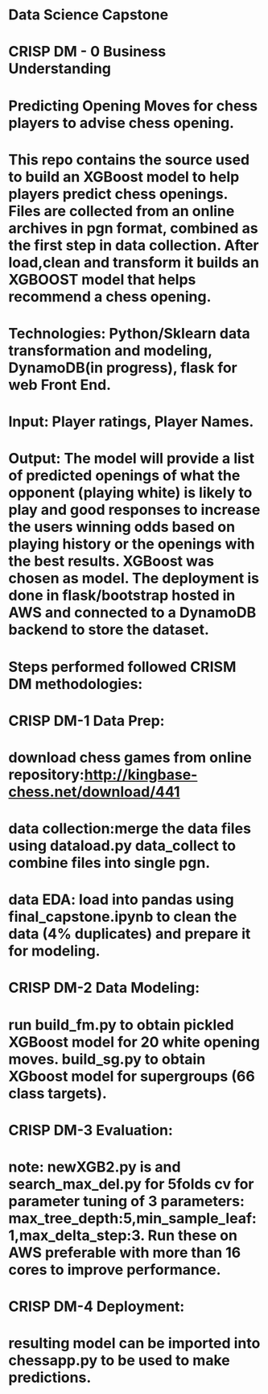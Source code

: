 # Data Science Capstone
# CRISP DM - 0 Business Understanding
# Predicting Opening Moves for chess players to advise chess opening. 

# This repo contains the source used to build an XGBoost model to help players predict chess openings.  Files are collected from an online archives in pgn format, combined as the first step in data collection.  After load,clean and transform it builds an XGBOOST model that helps recommend a chess opening.  

# Technologies: Python/Sklearn data transformation and modeling, DynamoDB(in progress), flask for web Front End.
# Input: Player ratings, Player Names.

# Output: The model will provide a list of predicted openings of what the opponent (playing white) is likely to play and good responses to increase the users winning odds based on playing history or the openings with the best results.  XGBoost was chosen as model. The deployment is done in flask/bootstrap hosted in AWS and connected to a DynamoDB backend to store the dataset.

# Steps performed followed CRISM DM methodologies:

# CRISP DM-1 Data Prep:

# download chess games from online repository:http://kingbase-chess.net/download/441

# data collection:merge the data files using dataload.py data_collect to combine files into single pgn. 

# data EDA: load into pandas using final_capstone.ipynb to clean the data (4% duplicates) and prepare it for modeling.

# CRISP DM-2 Data Modeling:
# run build_fm.py to obtain pickled XGBoost model for 20 white opening moves.  build_sg.py to obtain XGboost model for supergroups (66 class targets). 

# CRISP DM-3 Evaluation:

# note: newXGB2.py is and search_max_del.py for 5folds cv for parameter tuning of 3 parameters: max_tree_depth:5,min_sample_leaf:1,max_delta_step:3.   Run these on AWS preferable with more than 16 cores to improve performance.

# CRISP DM-4 Deployment:

# resulting model can be imported into chessapp.py to be used to make predictions.
